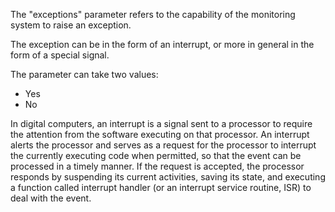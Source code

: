 The "exceptions" parameter refers to the capability of the monitoring system to raise an exception.

The exception can be in the form of an interrupt, or more in general in the form of a special signal.

The parameter can take two values: 
- Yes
- No




In digital computers, an interrupt is a signal sent to a processor to require the attention from the software executing on that processor. An interrupt alerts the processor and serves as a request for the processor to interrupt the currently executing code when permitted, so that the event can be processed in a timely manner. If the request is accepted, the processor responds by suspending its current activities, saving its state, and executing a function called interrupt handler (or an interrupt service routine, ISR) to deal with the event.
